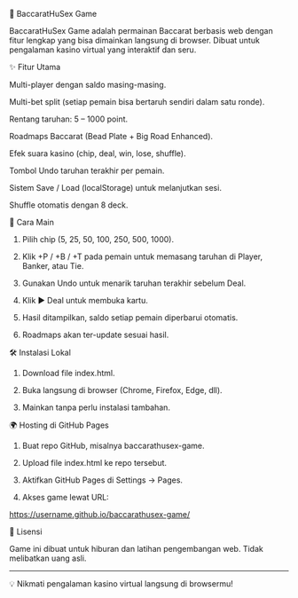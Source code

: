 🎲 BaccaratHuSex Game

BaccaratHuSex Game adalah permainan Baccarat berbasis web dengan fitur lengkap yang bisa dimainkan langsung di browser. Dibuat untuk pengalaman kasino virtual yang interaktif dan seru.

✨ Fitur Utama

Multi-player dengan saldo masing-masing.

Multi-bet split (setiap pemain bisa bertaruh sendiri dalam satu ronde).

Rentang taruhan: 5 – 1000 point.

Roadmaps Baccarat (Bead Plate + Big Road Enhanced).

Efek suara kasino (chip, deal, win, lose, shuffle).

Tombol Undo taruhan terakhir per pemain.

Sistem Save / Load (localStorage) untuk melanjutkan sesi.

Shuffle otomatis dengan 8 deck.


🚀 Cara Main

1. Pilih chip (5, 25, 50, 100, 250, 500, 1000).


2. Klik +P / +B / +T pada pemain untuk memasang taruhan di Player, Banker, atau Tie.


3. Gunakan Undo untuk menarik taruhan terakhir sebelum Deal.


4. Klik ▶ Deal untuk membuka kartu.


5. Hasil ditampilkan, saldo setiap pemain diperbarui otomatis.


6. Roadmaps akan ter-update sesuai hasil.



🛠️ Instalasi Lokal

1. Download file index.html.


2. Buka langsung di browser (Chrome, Firefox, Edge, dll).


3. Mainkan tanpa perlu instalasi tambahan.



🌍 Hosting di GitHub Pages

1. Buat repo GitHub, misalnya baccarathusex-game.


2. Upload file index.html ke repo tersebut.


3. Aktifkan GitHub Pages di Settings → Pages.


4. Akses game lewat URL:

https://username.github.io/baccarathusex-game/



📜 Lisensi

Game ini dibuat untuk hiburan dan latihan pengembangan web. Tidak melibatkan uang asli.


---

💡 Nikmati pengalaman kasino virtual langsung di browsermu!
